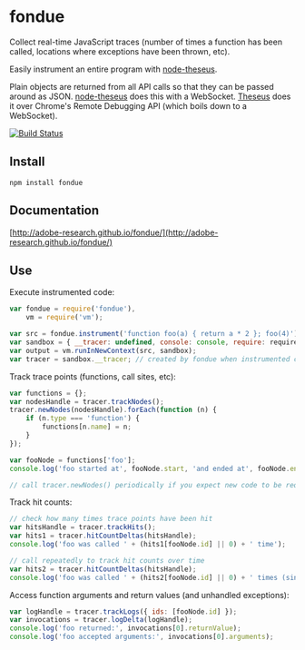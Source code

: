 fondue
======

Collect real-time JavaScript traces (number of times a function has been called, locations where exceptions have been thrown, etc).

Easily instrument an entire program with [node-theseus](https://github.com/adobe-research/node-theseus).

Plain objects are returned from all API calls so that they can be passed around as JSON. [node-theseus](https://github.com/adobe-research/node-theseus) does this with a WebSocket. [Theseus](https://github.com/adobe-research/theseus) does it over Chrome's Remote Debugging API (which boils down to a WebSocket).

[![Build Status](https://travis-ci.org/adobe-research/fondue.png)](https://travis-ci.org/adobe-research/fondue)

Install
-------

    npm install fondue

Documentation
-------------

[http://adobe-research.github.io/fondue/](http://adobe-research.github.io/fondue/)

Use
---

Execute instrumented code:

````javascript
var fondue = require('fondue'),
    vm = require('vm');

var src = fondue.instrument('function foo(a) { return a * 2 }; foo(4)');
var sandbox = { __tracer: undefined, console: console, require: require };
var output = vm.runInNewContext(src, sandbox);
var tracer = sandbox.__tracer; // created by fondue when instrumented code is run
````

Track trace points (functions, call sites, etc):

````javascript
var functions = {};
var nodesHandle = tracer.trackNodes();
tracer.newNodes(nodesHandle).forEach(function (n) {
	if (n.type === 'function') {
		functions[n.name] = n;
	}
});

var fooNode = functions['foo'];
console.log('foo started at', fooNode.start, 'and ended at', fooNode.end);

// call tracer.newNodes() periodically if you expect new code to be required over time
````

Track hit counts:

````javascript
// check how many times trace points have been hit
var hitsHandle = tracer.trackHits();
var hits1 = tracer.hitCountDeltas(hitsHandle);
console.log('foo was called ' + (hits1[fooNode.id] || 0) + ' time');

// call repeatedly to track hit counts over time
var hits2 = tracer.hitCountDeltas(hitsHandle);
console.log('foo was called ' + (hits2[fooNode.id] || 0) + ' times (since last check)');
````

Access function arguments and return values (and unhandled exceptions):

````javascript
var logHandle = tracer.trackLogs({ ids: [fooNode.id] });
var invocations = tracer.logDelta(logHandle);
console.log('foo returned:', invocations[0].returnValue);
console.log('foo accepted arguments:', invocations[0].arguments);
````
